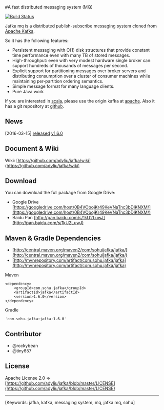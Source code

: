 #A fast distributed messaging system (MQ)

[![Build Status](https://travis-ci.org/adyliu/jafka.png?branch=master)](https://travis-ci.org/adyliu/jafka)

Jafka mq is a distributed publish-subscribe messaging system cloned from [Apache Kafka](http://kafka.apache.org/).

So it has the following features:

* Persistent messaging with O(1) disk structures that provide constant time performance even with many TB of stored messages.
* High-throughput: even with very modest hardware single broker can support hundreds of thousands of messages per second.
* Explicit support for partitioning messages over broker servers and distributing consumption over a cluster of consumer machines while maintaining per-partition ordering semantics.
* Simple message format for many language clients.
* Pure Java work

If you are interested in [scala](http://www.scala-lang.org/), please use the origin kafka at [apache](http://kafka.apache.org/). Also it has a git repository at [github](https://github.com/apache/kafka/).

## News

[2016-03-15] [released](https://github.com/adyliu/jafka/wiki/history) [v1.6.0](http://repo1.maven.org/maven2/com/sohu/jafka/jafka/)

## Document & Wiki

Wiki: [https://github.com/adyliu/jafka/wiki](https://github.com/adyliu/jafka/wiki)

## Download

You can download the full package from Google Drive:

* Google Drive [https://googledrive.com/host/0B4VObojKr49KeVNaTnc3bDlKNXM/](https://googledrive.com/host/0B4VObojKr49KeVNaTnc3bDlKNXM/)
* Baidu Pan [http://pan.baidu.com/s/1kU2LuwJ](http://pan.baidu.com/s/1kU2LuwJ)

## Maven & Gradle Dependencies

* [http://central.maven.org/maven2/com/sohu/jafka/jafka/](http://central.maven.org/maven2/com/sohu/jafka/jafka/)
* [http://mvnrepository.com/artifact/com.sohu.jafka/jafka](http://mvnrepository.com/artifact/com.sohu.jafka/jafka)

Maven

    <dependency>
        <groupId>com.sohu.jafka</groupId>
        <artifactId>jafka</artifactId>
        <version>1.6.0</version>
    </dependency>

Gradle

    'com.sohu.jafka:jafka:1.6.0'


## Contributor

* @rockybean
* @tiny657

## License

Apache License 2.0 => [https://github.com/adyliu/jafka/blob/master/LICENSE](https://github.com/adyliu/jafka/blob/master/LICENSE)

----
[Keywords: jafka, kafka, messaging system, mq, jafka mq, sohu]
